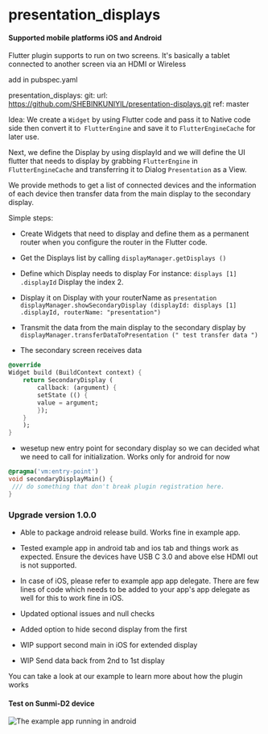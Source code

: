 # presentation_displays

#### Supported mobile platforms iOS and Android

Flutter plugin supports to run on two screens. It's basically a tablet connected to another screen via an HDMI or Wireless

 add in pubspec.yaml
 
  presentation_displays: 
    git:
      url: https://github.com/SHEBINKUNIYIL/presentation-displays.git
      ref: master



Idea: We create a `Widget` by using Flutter code and pass it to Native code side then convert it to` FlutterEngine` and save it to `FlutterEngineCache` for later use.

Next, we define the Display by using displayId and we will define the UI flutter that needs to display by grabbing `FlutterEngine` in `FlutterEngineCache` and transferring it to Dialog `Presentation` as a View.

We provide methods to get a list of connected devices and the information of each device then transfer data from the main display to the secondary display.

Simple steps:

- Create Widgets that need to display and define them as a permanent router when you configure the router in the Flutter code.

- Get the Displays list by calling `displayManager.getDisplays ()`

- Define which Display needs to display
For instance: `displays [1] .displayId` Display the index 2.

- Display it on Display with your routerName as `presentation` `displayManager.showSecondaryDisplay (displayId: displays [1] .displayId, routerName: "presentation") `

- Transmit the data from the main display to the secondary display by `displayManager.transferDataToPresentation (" test transfer data ")`
- The secondary screen receives data

```dart
@override
Widget build (BuildContext context) {
    return SecondaryDisplay (
        callback: (argument) {
        setState (() {
        value = argument;
        });
    }
    );
}
```
- wesetup new entry point for secondary display so we can decided what we need to call for initialization. Works only for android for now
```dart
@pragma('vm:entry-point')
void secondaryDisplayMain() {
 /// do something that don't break plugin registration here.
}
```
### Upgrade version 1.0.0

- Able to package android release build. Works fine in example app.

- Tested example app in android tab and ios tab and things work as expected. Ensure the devices have USB C 3.0 and above else HDMI out is not supported.

- In case of iOS, please refer to example app app delegate. There are few lines of code which needs to be added to your app's app delegate as well for this to work fine in iOS.

- Updated optional issues and null checks

- Added option to hide second display from the first

- WIP support second main in iOS for extended display

- WIP Send data back from 2nd to 1st display

You can take a look at our example to learn more about how the plugin works

#### Test on Sunmi-D2 device

![The example app running in android](https://github.com/VNAPNIC/presentation-displays/blob/master/Sequence_small.gif?raw=true)

